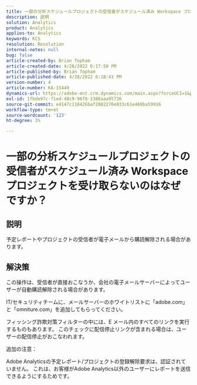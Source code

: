 ```yaml
---
title: 一部の分析スケジュールプロジェクトの受信者がスケジュール済み Workspace プロジェクトを受け取らないのはなぜですか？
description: 説明
solution: Analytics
product: Analytics
applies-to: Analytics
keywords: KCS
resolution: Resolution
internal-notes: null
bug: false
article-created-by: Brian Topham
article-created-date: 4/28/2022 6:17:50 PM
article-published-by: Brian Topham
article-published-date: 4/28/2022 6:18:43 PM
version-number: 4
article-number: KA-15449
dynamics-url: https://adobe-ent.crm.dynamics.com/main.aspx?forceUCI=1&pagetype=entityrecord&etn=knowledgearticle&id=9a1ed07d-1fc7-ec11-a7b6-0022480a1b03
exl-id: 1fbde97c-f1ed-48c9-96f8-3386aaa95726
source-git-commit: e4147c118426baf2802270e033c61e469ba59916
workflow-type: tm+mt
source-wordcount: '123'
ht-degree: 3%

---
```


# 一部の分析スケジュールプロジェクトの受信者がスケジュール済み Workspace プロジェクトを受け取らないのはなぜですか？

## 説明


予定レポートやプロジェクトの受信者が電子メールから購読解除される場合があります。


## 解決策


この操作は、受信者が直接おこなうか、会社の電子メールサーバーによってユーザーが自動購読解除される場合があります。

IT/セキュリティチームに、メールサーバーのホワイトリストに「adobe.com」と「omniture.com」を追加してもらってください。

フィッシング詐欺対策フィルターの中には、E メール内のすべてのリンクを実行するものもあります。 このチェックに配信停止リンクが含まれる場合は、ユーザーの配信停止がおこなわれます。



追加の注意：

Adobe Analyticsの予定レポート/プロジェクトの登録解除要求は、認証されていません。 これは、お客様がAdobe Analytics以外のユーザーにレポートを送信できるようにするためです。
